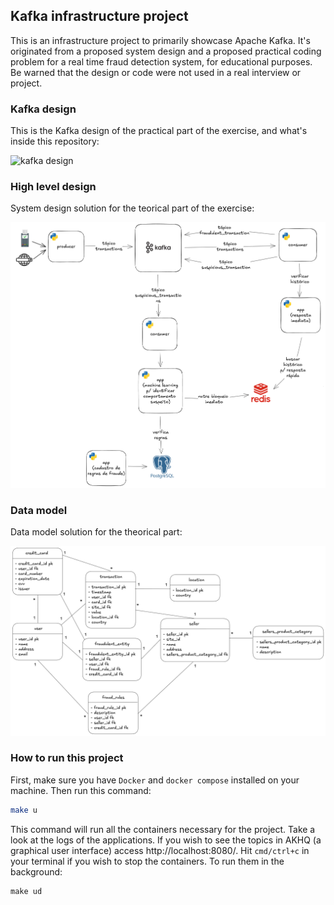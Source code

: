 ## Kafka infrastructure project

This is an infrastructure project to primarily showcase Apache Kafka. It's originated
from a proposed system design and a proposed practical coding problem for a real time
fraud detection system, for educational purposes. Be warned that the design or code were
not used in a real interview or project.

### Kafka design

This is the Kafka design of the practical part of the exercise, and what's inside this
repository:

![kafka design](kafkadesign.png)

### High level design

System design solution for the teorical part of the exercise:

![high level design](highleveldesign.png)

### Data model

Data model solution for the theorical part:

![data model](datamodel.png)

### How to run this project

First, make sure you have `Docker` and `docker compose` installed on your machine. Then
run this command:

```bash
make u
```

This command will run all the containers necessary for the project. Take a look at the
logs of the applications. If you wish to see the topics in AKHQ (a graphical user interface)
access http://localhost:8080/. Hit `cmd/ctrl+c` in your terminal if you wish to stop the
containers. To run them in the background:

```make
make ud
```
